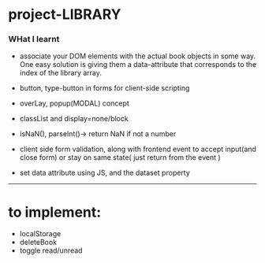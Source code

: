 # project-LIBRARY

### WHat I learnt
-  associate your DOM elements with the actual book objects in some way. One easy solution is giving them a data-attribute that corresponds to the index of the library array.

- button, type-button in forms for client-side scripting

- overLay, popup(MODAL) concept

- classList and display=none/block

- isNaN(), parseInt()-> return NaN if not a number

- client side form validation, along with frontend event to accept input(and close form)  or stay on same state( just return from the event )

- set data attribute using JS, and the dataset property


________________________________________________________

# to implement:
- localStorage
- deleteBook
- toggle read/unread